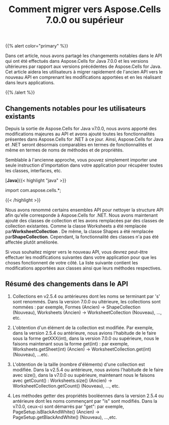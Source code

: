 ﻿---
title: Comment migrer vers Aspose.Cells 7.0.0 ou supérieur
type: docs
weight: 10
url: /fr/java/how-to-migrate-to-aspose-cells-7-0-0-or-higher/
---
{{% alert color="primary" %}}

Dans cet article, nous avons partagé les changements notables dans le API qui ont été effectués dans Aspose.Cells for Java 7.0.0 et les versions ultérieures par rapport aux versions précédentes de Aspose.Cells for Java. Cet article aidera les utilisateurs à migrer rapidement de l'ancien API vers le nouveau API en comprenant les modifications apportées et en les réalisant dans leurs applications.

{{% /alert %}}

## **Changements notables pour les utilisateurs existants**

Depuis la sortie de Aspose.Cells for Java v7.0.0, nous avons apporté des modifications majeures au API et avons ajouté toutes les fonctionnalités présentes dans Aspose.Cells for .NET à ce jour. Ainsi, Aspose.Cells for Java et .NET seront désormais comparables en termes de fonctionnalités et même en termes de noms de méthodes et de propriétés.

Semblable à l'ancienne approche, vous pouvez simplement importer une seule instruction d'importation dans votre application pour récupérer toutes les classes, interfaces, etc.

[**Java**]{{< highlight "java" >}}

 import com.aspose.cells.*;

{{< /highlight >}}

Nous avons renommé certains ensembles API pour nettoyer la structure API afin qu'elle corresponde à Aspose.Cells for .NET. Nous avons maintenant ajouté des classes de collection et les avons remplacées par des classes de collection existantes. Comme la classe Worksheets a été remplacée par**WorksheetCollection** . De même, la classe Shapes a été remplacée par**ShapeCollection**. Cependant, la fonctionnalité des classes n'a pas été affectée plutôt améliorée.

Si vous souhaitez migrer vers le nouveau API, vous devrez peut-être effectuer les modifications suivantes dans votre application pour que les choses fonctionnent de votre côté. La liste suivante contient les modifications apportées aux classes ainsi que leurs méthodes respectives.

## **Résumé des changements dans le API**

1) Collections en v2.5.4 ou antérieures dont les noms se terminant par 's' sont renommés. Dans la version 7.0.0 ou ultérieure, les collections sont nommées :
par exemple, Formes (Ancien) -> ShapeCollection (Nouveau), Worksheets (Ancien) -> WorksheetCollection (Nouveau), ..., etc.

2) L'obtention d'un élément de la collection est modifiée. Par exemple, dans la version 2.5.4 ou antérieure, nous avions l'habitude de le faire sous la forme getXXX(int), dans la version 7.0.0 ou supérieure, nous le faisons maintenant sous la forme get(int) :
par exemple, Worksheets.getSheet(int) (Ancien) -> WorksheetCollection.get(int) (Nouveau), ...etc.

3) L'obtention de la taille (nombre d'éléments) d'une collection est modifiée. Dans la v2.5.4 ou antérieure, nous avions l'habitude de le faire avec size(), dans la v7.0.0 ou supérieure, maintenant nous le faisons avec getCount() :
Worksheets.size() (Ancien) -> WorksheetCollection.getCount() (Nouveau), ..., etc.

4) Les méthodes getter des propriétés booléennes dans la version 2.5.4 ou antérieure dont les noms commençant par "is" sont modifiés. Dans la v7.0.0, ceux-ci sont démarrés par "get":
par exemple, PageSetup.isBlackAndWhite() (Ancien) -> PageSetup.getBlackAndWhite() (Nouveau), ...,etc.

